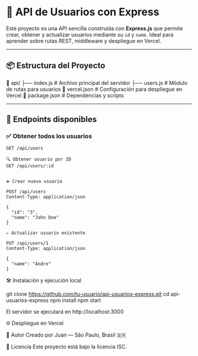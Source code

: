 # 🚀 API de Usuarios con Express

Este proyecto es una API sencilla construida con **Express.js** que permite crear, obtener y actualizar usuarios mediante su `id` y `name`. Ideal para aprender sobre rutas REST, middleware y despliegue en Vercel.

---

## 📦 Estructura del Proyecto

📁 api/ ├── index.js # Archivo principal del servidor ├── users.js # Módulo de rutas para usuarios 📄 vercel.json # Configuración para despliegue en Vercel 📄 package.json # Dependencias y scripts


---

## 🧪 Endpoints disponibles

### ✅ Obtener todos los usuarios
```http
GET /api/users

🔍 Obtener usuario por ID
GET /api/users/:id


➕ Crear nuevo usuario

POST /api/users
Content-Type: application/json

{
  "id": "3",
  "name": "John Doe"
}

✏️ Actualizar usuario existente

PUT /api/users/1
Content-Type: application/json

{
  "name": "Andre"
}
```

🛠️ Instalación y ejecución local

git clone https://github.com/tu-usuario/api-usuarios-express.git
cd api-usuarios-express
npm install
npm start

El servidor se ejecutará en http://localhost:3000

🌐 Despliegue en Vercel

🧠 Autor
Creado por Juan — São Paulo, Brasil 🇧🇷

📄 Licencia
Este proyecto está bajo la licencia ISC.
